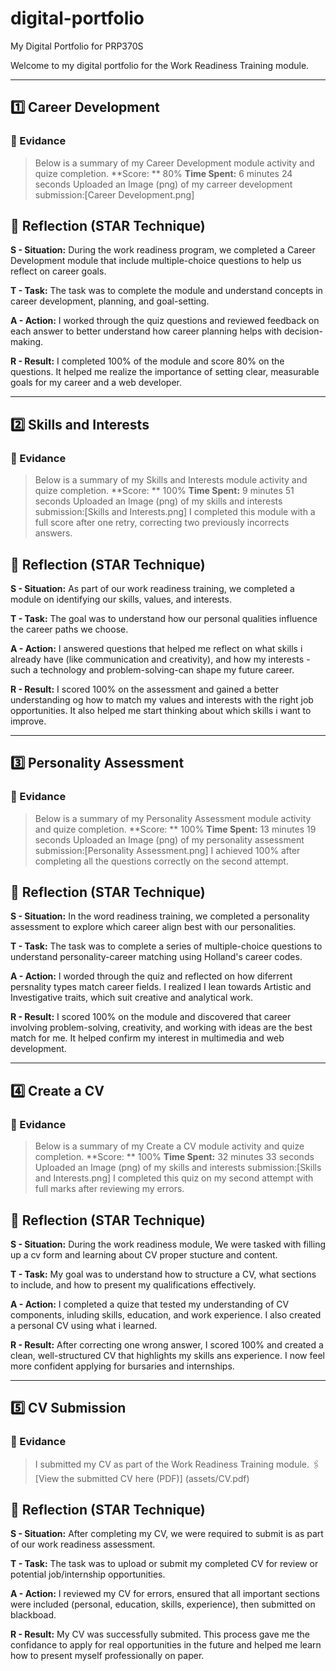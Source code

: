 # digital-portfolio
My Digital Portfolio for PRP370S

Welcome to my digital portfolio for the Work Readiness Training module.


---


## 1️⃣ Career Development

### 📁 Evidance
> Below is a summary of my Career Development module activity and quize completion.
> **Score: ** 80%
> **Time Spent:** 6 minutes 24 seconds
> Uploaded an Image (png) of my carreer development submission:[Career Development.png]

## 📝 Reflection (STAR Technique)
**S - Situation:**
During the work readiness program, we completed a Career Development module that include multiple-choice questions to help us reflect on career goals.

**T - Task:**
The task was to complete the module and understand concepts in career development, planning, and goal-setting.

**A - Action:**
I worked through the quiz questions and reviewed feedback on each answer to better understand how career planning helps with decision-making.

**R - Result:**
I completed 100% of the module and score 80% on the questions. It helped me realize the importance of setting clear, measurable goals for my career and a web developer.


---


## 2️⃣ Skills and Interests

### 📁 Evidance
> Below is a summary of my Skills and Interests module activity and quize completion.
> **Score: ** 100%
> **Time Spent:** 9 minutes 51 seconds
> Uploaded an Image (png) of my skills and interests submission:[Skills and Interests.png]
> I completed this module with a full score after one retry, correcting two previously incorrects answers.

## 📝 Reflection (STAR Technique)
**S - Situation:**
As part of our work readiness training, we completed a module on identifying our skills, values, and interests.

**T - Task:**
The goal was to understand how our personal qualities influence the career paths we choose.

**A - Action:**
I answered questions that helped me reflect on what skills i already have (like communication and creativity), and how my interests -such a technology and problem-solving-can shape my future career.

**R - Result:**
I scored 100% on the assessment and gained a better understanding og how to match my values and interests with the right job opportunities. It also helped me start thinking about which skills i want to improve.


---


## 3️⃣ Personality Assessment 

### 📁 Evidance
> Below is a summary of my Personality Assessment module activity and quize completion.
> **Score: ** 100%
> **Time Spent:** 13 minutes 19 seconds
> Uploaded an Image (png) of my personality assessment submission:[Personality Assessment.png]
> I achieved 100% after completing all the questions correctly on the second attempt.

## 📝 Reflection (STAR Technique)
**S - Situation:**
In the word readiness training, we completed a personality assessment to explore which career align best with our personalities.

**T - Task:**
The task was to complete a series of multiple-choice questions to understand personality-career matching using Holland's career codes.

**A - Action:**
I worded through the quiz and reflected on how diferrent persnality types match career fields. I realized I lean towards Artistic and Investigative traits, which suit creative and analytical work.

**R - Result:**
I scored 100% on the module and discovered that career involving problem-solving, creativity, and working with ideas are the best match for me. It helped confirm my interest in multimedia and web development.


---


## 4️⃣ Create a CV

### 📁 Evidance
> Below is a summary of my Create a CV module activity and quize completion.
> **Score: ** 100%
> **Time Spent:** 32 minutes 33 seconds
> Uploaded an Image (png) of my skills and interests submission:[Skills and Interests.png]
> I completed this quiz on my second attempt with full marks after reviewing my errors.

## 📝 Reflection (STAR Technique)
**S - Situation:**
During the work readiness module, We were tasked with filling up a cv form and learning about CV proper stucture and content.

**T - Task:**
My goal was to understand how to structure a CV, what sections to include, and how to present my qualifications effectively.

**A - Action:**
I completed a quize that tested my understanding of CV components, inluding skills, education, and work experience. I also created a personal CV using what i learned.

**R - Result:**
After correcting one wrong answer, I scored 100% and created a clean, well-structured CV that highlights my skills ans experience. I now feel more confident applying for bursaries and internships.


---


## 5️⃣ CV Submission 

### 📁 Evidance
> I submitted my CV as part of the Work Readiness Training module.
> 🖇️ [View the submitted CV here (PDF)] (assets/CV.pdf)


## 📝 Reflection (STAR Technique)
**S - Situation:**
After completing my CV, we were required to submit is as part of our work readiness assessment.

**T - Task:**
The task was to upload or submit my completed CV for review or potential job/internship opportunities.

**A - Action:**
I reviewed my CV for errors, ensured that all important sections were included  (personal, education, skills, experience), then submitted on blackboad.

**R - Result:**
My CV was successfully submited. This process gave me the confidance to apply for real opportunities in the future and helped me learn how to present myself professionally on paper.


